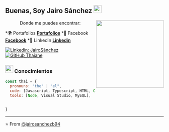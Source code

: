 <h2> Buenas, Soy Jairo Sánchez <img src="https://media.giphy.com/media/du3J3cXyzhj75IOgvA/giphy.gif" width="25"></h2>

<img align='right' src="https://media.giphy.com/media/26xBwdIuRJiAIqHwA/giphy.gif" width="215">


<div align="center">Donde me puedes encontrar:</div>


*:earth_africa: Portafolios **[Portafolios](https://jairosanchezb94.github.io/Portafolio-2/)**
*:book: Facebook **[Facebook](https://www.facebook.com/jairosanh)**
*:blue_heart: Linkedin  **[Linkedin](https://www.linkedin.com/in/jairo-s%C3%A1nchez-64416a12b/)**

[![Linkedin: JairoSánchez](https://img.shields.io/badge/-jairosanchez-blue?style=flat-square&logo=Linkedin&logoColor=white&link=https://www.linkedin.com/in/jairo-s%C3%A1nchez-malaga/)](https://www.linkedin.com/in/jairo-s%C3%A1nchez-malaga/)
[![GitHub Thaiane](https://img.shields.io/github/followers/jairosanchezb94?label=follow&style=social)](https://github.com/jairosanchezb94)


### <img src="https://media.giphy.com/media/Pm9uJ1OHELY5WEMx4M/giphy.gif" width="25"> Conocimientos  

```javascript
const thai = {
  pronouns: "the" | "el",
  code: [Javascript, Typescript, HTML, CSS, PHP, Angular, Ionic, Java],
  tools: [Node, Visual Studio, MySQL],
  
  
}
```

---

⭐️ From [@jairosanchezb94](https://github.com/jairosanchezb94)

